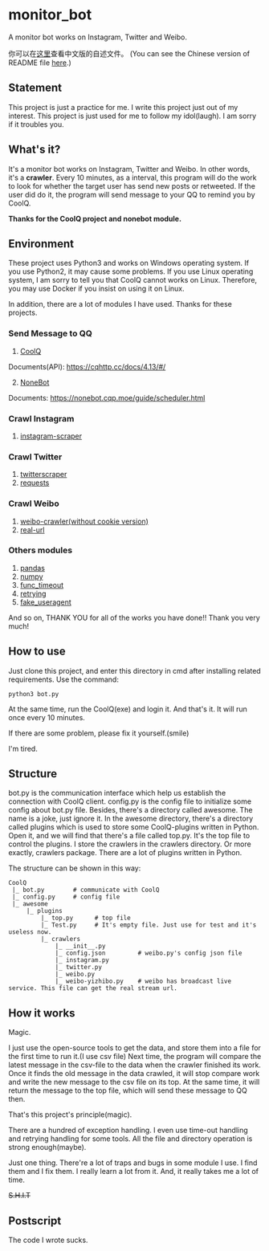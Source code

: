 # monitor_bot
A monitor bot works on Instagram, Twitter and Weibo.

你可以在[这里](https://github.com/Pragmatism0220/monitor_bot/blob/master/%E8%87%AA%E8%BF%B0%E6%96%87%E4%BB%B6.md)查看中文版的自述文件。
(You can see the Chinese version of README file [here](https://github.com/Pragmatism0220/monitor_bot/blob/master/%E8%87%AA%E8%BF%B0%E6%96%87%E4%BB%B6.md).)

## Statement
This project is just a practice for me. I write this project just out of my interest.
This project is just used for me to follow my idol(laugh). I am sorry if it troubles you.

## What's it?
It's a monitor bot works on Instagram, Twitter and Weibo. In other words, it's a **crawler**.
Every 10 minutes, as a interval, this program will do the work to look for whether the target user has send new posts or retweeted. If the user did do it, the program will send message to your QQ to remind you by CoolQ.

**Thanks for the CoolQ project and nonebot module.**


## Environment
These project uses Python3 and works on Windows operating system.
If you use Python2, it may cause some problems.
If you use Linux operating system, I am sorry to tell you that CoolQ cannot works on Linux. Therefore, you may use Docker if you insist on using it on Linux.

In addition, there are a lot of modules I have used. Thanks for these projects.

### Send Message to QQ
1. [CoolQ](https://cqp.cc/)

Documents(API): https://cqhttp.cc/docs/4.13/#/

2. [NoneBot](https://github.com/richardchien/nonebot)

Documents: https://nonebot.cqp.moe/guide/scheduler.html

### Crawl Instagram
1. [instagram-scraper](https://github.com/rarcega/instagram-scraper)

### Crawl Twitter
1. [twitterscraper](https://github.com/taspinar/twitterscraper)
2. [requests](https://github.com/psf/requests)

### Crawl Weibo
1. [weibo-crawler(without cookie version)](https://github.com/dataabc/weibo-crawler)
2. [real-url](https://github.com/wbt5/real-url)

### Others modules
1. [pandas](https://github.com/pandas-dev/pandas)
2. [numpy](https://github.com/numpy/numpy)
3. [func_timeout](https://github.com/kata198/func_timeout)
4. [retrying](https://github.com/rholder/retrying)
5. [fake_useragent](https://github.com/hellysmile/fake-useragent)

And so on, THANK YOU for all of the works you have done!!
Thank you very much!

## How to use
Just clone this project, and enter this directory in cmd after installing related requirements.
Use the command:
```
python3 bot.py
```
At the same time, run the CoolQ(exe) and login it.
And that's it. It will run once every 10 minutes.

If there are some problem, please fix it yourself.(smile)

I'm tired.

## Structure
bot.py is the communication interface which help us establish the connection with CoolQ client.
config.py is the config file to initialize some config about bot.py file.
Besides, there's a directory called awesome. The name is a joke, just ignore it.
In the awesome directory, there's a directory called plugins which is used to store some CoolQ-plugins written in Python. Open it, and we will find that there's a file called top.py. It's the top file to control the plugins. I store the crawlers in the crawlers directory. Or more exactly, crawlers package. There are a lot of plugins written in Python.

The structure can be shown in this way:
``` graph
CoolQ
 |_ bot.py        # communicate with CoolQ
 |_ config.py     # config file
 |_ awesome
     |_ plugins
         |_ top.py      # top file
         |_ Test.py     # It's empty file. Just use for test and it's useless now.
         |_ crawlers
             |_ __init__.py
             |_ config.json         # weibo.py's config json file
             |_ instagram.py
             |_ twitter.py
             |_ weibo.py
             |_ weibo-yizhibo.py    # weibo has broadcast live service. This file can get the real stream url.
```

## How it works
Magic.

I just use the open-source tools to get the data, and store them into a file for the first time to run it.(I use csv file)
Next time, the program will compare the latest message in the csv-file to the data when the crawler finished its work. Once it finds the old message in the data crawled, it will stop compare work and write the new message to the csv file on its top. At the same time, it will return the message to the top file, which will send these message to QQ then.

That's this project's principle(magic).

There are a hundred of exception handling. I even use time-out handling and retrying handling for some tools.
All the file and directory operation is strong enough(maybe).

Just one thing. There're a lot of traps and bugs in some module I use. I find them and I fix them. I really learn a lot from it.
And, it really takes me a lot of time.

~~S.H.I.T~~

## Postscript
The code I wrote sucks.
